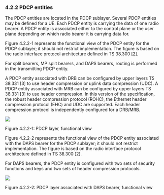 ### 4.2.2 PDCP entities

The PDCP entities are located in the PDCP sublayer. Several PDCP
entities may be defined for a UE. Each PDCP entity is carrying the data
of one radio bearer. A PDCP entity is associated either to the control
plane or the user plane depending on which radio bearer it is carrying
data for.

Figure 4.2.2-1 represents the functional view of the PDCP entity for the
PDCP sublayer; it should not restrict implementation. The figure is
based on the radio interface protocol architecture defined in TS 38.300
\[2\].

For split bearers, MP split bearers, and DAPS bearers, routing is
performed in the transmitting PDCP entity.

A PDCP entity associated with DRB can be configured by upper layers TS
38.331 \[3\] to use header compression or uplink data compression (UDC).
A PDCP entity associated with MRB can be configured by upper layers TS
38.331 \[3\] to use header compression. In this version of the
specification, the robust header compression protocol (ROHC), the
Ethernet header compression protocol (EHC) and UDC are supported. Each
header compression protocol is independently configured for a DRB/MRB.

![](media/image6.emf)

Figure 4.2.2-1: PDCP layer, functional view

Figure 4.2.2-2 represents the functional view of the PDCP entity
associated with the DAPS bearer for the PDCP sublayer; it should not
restrict implementation. The figure is based on the radio interface
protocol architecture defined in TS 38.300 \[2\].

For DAPS bearers, the PDCP entity is configured with two sets of
security functions and keys and two sets of header compression
protocols.

![](media/image7.emf)

Figure 4.2.2-2: PDCP layer associated with DAPS bearer, functional view